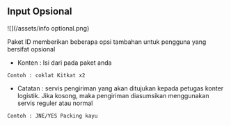 ## Input Opsional

![](/assets/info optional.png)

Paket ID memberikan beberapa opsi tambahan untuk pengguna yang bersifat opsional

* Konten : Isi dari pada paket anda

```
Contoh : coklat Kitkat x2
```

* Catatan : servis pengiriman yang akan ditujukan kepada petugas konter logistik. Jika kosong, maka pengiriman diasumsikan menggunakan servis reguler atau normal

```
Contoh : JNE/YES Packing kayu
```



